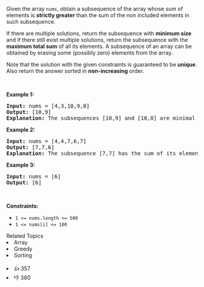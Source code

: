<p>Given the array <code>nums</code>, obtain a subsequence of the array whose sum of elements is <strong>strictly greater</strong> than the sum of the non&nbsp;included elements in such subsequence.&nbsp;</p>

<p>If there are multiple solutions, return the subsequence with <strong>minimum size</strong> and if there still exist multiple solutions, return the subsequence with the <strong>maximum total sum</strong> of all its elements. A subsequence of an array can be obtained by erasing some (possibly zero) elements from the array.&nbsp;</p>

<p>Note that the solution with the given constraints is guaranteed to be&nbsp;<strong>unique</strong>. Also return the answer sorted in <strong>non-increasing</strong> order.</p>

<p>&nbsp;</p>
<p><strong>Example 1:</strong></p>

<pre>
<strong>Input:</strong> nums = [4,3,10,9,8]
<strong>Output:</strong> [10,9] 
<strong>Explanation:</strong> The subsequences [10,9] and [10,8] are minimal such that the sum of their elements is strictly greater than the sum of elements not included, however, the subsequence [10,9] has the maximum total sum of its elements.&nbsp;
</pre>

<p><strong>Example 2:</strong></p>

<pre>
<strong>Input:</strong> nums = [4,4,7,6,7]
<strong>Output:</strong> [7,7,6] 
<strong>Explanation:</strong> The subsequence [7,7] has the sum of its elements equal to 14 which is not strictly greater than the sum of elements not included (14 = 4 + 4 + 6). Therefore, the subsequence [7,6,7] is the minimal satisfying the conditions. Note the subsequence has to returned in non-decreasing order.  
</pre>

<p><strong>Example 3:</strong></p>

<pre>
<strong>Input:</strong> nums = [6]
<strong>Output:</strong> [6]
</pre>

<p>&nbsp;</p>
<p><strong>Constraints:</strong></p>

<ul>
	<li><code>1 &lt;= nums.length &lt;= 500</code></li>
	<li><code>1 &lt;= nums[i] &lt;= 100</code></li>
</ul><div><div>Related Topics</div><div><li>Array</li><li>Greedy</li><li>Sorting</li></div></div><br><div><li>👍 357</li><li>👎 380</li></div>